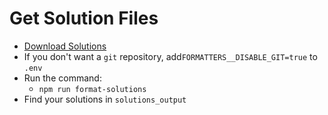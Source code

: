 # Get Solution Files

- [Download Solutions](./download-solutions.md)
- If you don't want a `git` repository, add`FORMATTERS__DISABLE_GIT=true` to `.env`
- Run the command:
  - `npm run format-solutions`
- Find your solutions in `solutions_output`
